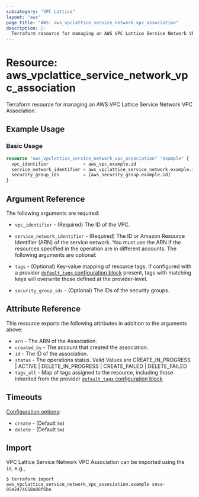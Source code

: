 ```yaml
---
subcategory: "VPC Lattice"
layout: "aws"
page_title: "AWS: aws_vpclattice_service_network_vpc_association"
description: |-
  Terraform resource for managing an AWS VPC Lattice Service Network VPC Association.
---
```


# Resource: aws_vpclattice_service_network_vpc_association

Terraform resource for managing an AWS VPC Lattice Service Network VPC Association.

## Example Usage

### Basic Usage

```terraform
resource "aws_vpclattice_service_network_vpc_association" "example" {
  vpc_identifier             = aws_vpc.example.id
  service_network_identifier = aws_vpclattice_service_network.example.id
  security_group_ids         = [aws_security_group.example.id]
}
```

## Argument Reference

The following arguments are required:

* `vpc_identifier` - (Required) The ID of the VPC.
* `service_network_identifier` - (Required) The ID or Amazon Resource Identifier (ARN) of the service network. You must use the ARN if the resources specified in the operation are in different accounts.
The following arguments are optional:

* `tags` - (Optional) Key-value mapping of resource tags. If configured with a provider [`default_tags` configuration block](/docs/providers/aws/index.html#default_tags-configuration-block) present, tags with matching keys will overwrite those defined at the provider-level.
* `security_group_ids` - (Optional) The IDs of the security groups.

## Attribute Reference

This resource exports the following attributes in addition to the arguments above:

* `arn` - The ARN of the Association.
* `created_by` - The account that created the association.
* `id` - The ID of the association.
* `status` - The operations status. Valid Values are CREATE_IN_PROGRESS | ACTIVE | DELETE_IN_PROGRESS | CREATE_FAILED | DELETE_FAILED
* `tags_all` - Map of tags assigned to the resource, including those inherited from the provider [`default_tags` configuration block](/docs/providers/aws/index.html#default_tags-configuration-block).

## Timeouts

[Configuration options](https://developer.hashicorp.com/terraform/language/resources/syntax#operation-timeouts):

* `create` - (Default `5m`)
* `delete` - (Default `5m`)

## Import

VPC Lattice Service Network VPC Association can be imported using the `id`, e.g.,

```
$ terraform import aws_vpclattice_service_network_vpc_association.example snsa-05e2474658a88f6ba
```
